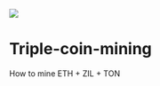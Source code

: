 ![](https://komarev.com/ghpvc/?username=Matejz90&label=Tipple-coin-mining)

# Triple-coin-mining
How to mine ETH + ZIL + TON
